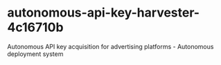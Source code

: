 # autonomous-api-key-harvester-4c16710b
Autonomous API key acquisition for advertising platforms - Autonomous deployment system
